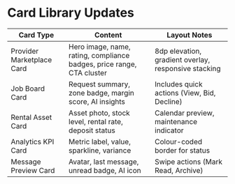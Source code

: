 # Card Library Updates

| Card Type | Content | Layout Notes |
| --- | --- | --- |
| Provider Marketplace Card | Hero image, name, rating, compliance badges, price range, CTA cluster | 8dp elevation, gradient overlay, responsive stacking |
| Job Board Card | Request summary, zone badge, margin score, AI insights | Includes quick actions (View, Bid, Decline) |
| Rental Asset Card | Asset photo, stock level, rental rate, deposit status | Calendar preview, maintenance indicator |
| Analytics KPI Card | Metric label, value, sparkline, variance | Colour-coded border for status |
| Message Preview Card | Avatar, last message, unread badge, AI icon | Swipe actions (Mark Read, Archive) |
